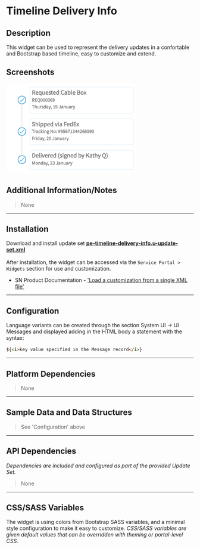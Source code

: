 # Timeline Delivery Info

## Description

This widget can be used to represent the delivery updates in a confortable and Bootstrap based timeline, easy to customize and extend.

## Screenshots
![alt text](../../images/pe-timeline-delivery-info.png "Timeline Delivery Info")

## Additional Information/Notes
> None
---
## Installation
Download and install update set **[pe-timeline-delivery-info.u-update-set.xml](https://github.com/platform-experience/serviceportal-widget-library/blob/master/timeline/pe-timeline-delivery-info/pe-timeline-delivery-info.u-update-set.xml)** <br/><br/>
After installation, the widget can be accessed via the `Service Portal > Widgets` section for use and customization.<br/>
* SN Product Documentation - ['Load a customization from a single XML file'](https://docs.servicenow.com/bundle/kingston-application-development/page/build/system-update-sets/task/t_SaveAnUpdateSetAsAnXMLFile.html)

---
## Configuration
Language variants can be created through the section System UI -> UI Messages and displayed adding in the HTML body a statement with the syntax:

```html
${<i>key value specified in the Message record</i>}
```
---
## Platform Dependencies
> None
---
## Sample Data and Data Structures
> See 'Configuration' above
---
## API Dependencies
<i>Dependencies are included and configured as part of the provided Update Set.</i>
> None
---
## CSS/SASS Variables
The widget is using colors from Bootstrap SASS variables, and a minimal style configuration to make it easy to customize.
_CSS/SASS variables are given default values that can be overridden with theming or portal-level CSS._

